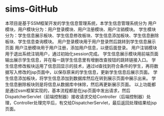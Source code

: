 # sims-GitHub
本项目是基于SSM框架开发的学生信息管理系统，本学生信息管理系统分为
用户模块，用户模块分为：用户登录模块、用户注册模块、用户注销模块。
学生模块分为：学生信息展示板块、学生信息修改板块、学生信息添加板块、学生信息删除板块、学生信息查询模块。
用户登录模块用于用户登录然后跳转到学生信息展示页面
用户注册模块用于用户注册，添加用户信息，以便后面登录。
用户注销模块用于退出系统注销用户，通过初始化session完成。
学生信息展示模块用前端页面输出展示学生信息，并在每一跳学生信息里有增删改查按钮的跳转链接入口。
学生信息修改板块运用了信息回显示的技术，通过id查找到符合条件的学生，再将数据写入修改的jsp页面中，以保存原来的学生信息，更新学生信息后展示页面。
学生信息添加板块，将学生信息添加到数据库然后在转到展示页面中展示出来。
学生信息删除板块则是将信息从数据库中抹除，然后再更新展示页面。
以上功能都是通过ssm框架实现的，基本流程都是在jsp页面中发出请求，然后DispatcherServlet（前端控制器）接收请求交给Controller（后端控制器）处理，Controller处理完毕后，有交给DispatcherServlet，最后返回处理结果给jsp页面。

